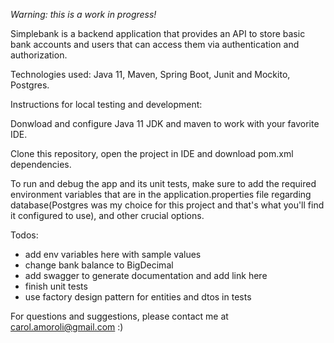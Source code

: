 <html>

<p align:"center> 
<em>Warning: this is a work in progress!</em>

Simplebank is a backend application that provides an API to store basic bank accounts and users that can access them via authentication and authorization. 

Technologies used:
Java 11,
Maven,
Spring Boot,
Junit and Mockito,
Postgres.

Instructions for local testing and development:

Donwload and configure Java 11 JDK and maven 
to work with your favorite IDE. 

Clone this repository, open the project in IDE and download pom.xml dependencies. 

To run and debug the app and its unit tests, make sure to add the required environment variables that are in the application.properties file regarding database(Postgres was my choice for this project and that's what you'll find it configured to use), and other crucial options.

Todos: 
- add env variables here with sample values
- change bank balance to BigDecimal
- add swagger to generate documentation and add link here
- finish unit tests
- use factory design pattern for entities and dtos in tests

For questions and suggestions, please contact me at carol.amoroli@gmail.com :)
</p>
</html>



